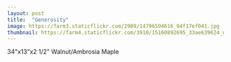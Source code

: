 ```yaml
---
layout: post
title:  "Generosity"
image: https://farm3.staticflickr.com/2909/14796594616_94f17ef041.jpg
thumbnail: https://farm4.staticflickr.com/3910/15160892695_33ae639624_n.jpg
---
```


34"x13"x2 1/2" Walnut/Ambrosia Maple